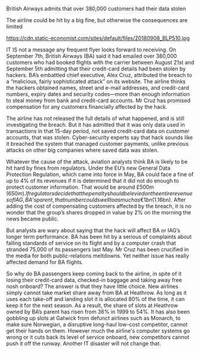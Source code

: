 British Airways admits that over 380,000 customers had their data stolen

The airline could be hit by a big fine, but otherwise the consequences are limited

https://cdn.static-economist.com/sites/default/files/20180908_BLP510.jpg

IT IS not a message any frequent flyer looks forward to receiving. On September 7th, British Airways (BA) said it had emailed over 380,000 customers who had booked flights with the carrier between August 21st and September 5th admitting that their credit-card details had been stolen by hackers. BA’s embattled chief executive, Alex Cruz, attributed the breach to a “malicious, fairly sophisticated attack” on its website. The airline thinks the hackers obtained names, street and e-mail addresses, and credit-card numbers, expiry dates and security codes—more than enough information to steal money from bank and credit-card accounts. Mr Cruz has promised compensation for any customers financially affected by the hack.

The airline has not released the full details of what happened, and is still investigating the breach. But it has admitted that it was only data used in transactions in that 15-day period, not saved credit-card data on customer accounts, that was stolen. Cyber-security experts say that hack sounds like it breached the system that managed customer payments, unlike previous attacks on other big companies where saved data was stolen.

Whatever the cause of the attack, aviation analysts think BA is likely to be hit hard by fines from regulators. Under the EU’s new General Data Protection Regulation, which came into force in May, BA could face a fine of up to 4% of its revenues if it is determined that it did not do enough to protect customer information. That would be around £500m ($650m). If regulators decide that the penalty should be levied on the entire revenues of IAG, BA’s parent, that number could swell to as much as €1bn ($1.16bn). After adding the cost of compensating customers affected by the breach, it is no wonder that the group’s shares dropped in value by 2% on the morning the news became public.

But analysts are wary about saying that the hack will affect BA or IAG’s longer term performance. BA has been hit by a serious of complaints about falling standards of service on its flight and by a computer crash that stranded 75,000 of its passengers last May. Mr Cruz has been crucified in the media for both public-relations meltdowns. Yet neither issue has really affected demand for BA flights.

So why do BA passengers keep coming back to the airline, in spite of it losing their credit-card data, checked-in baggage and taking away free nosh onboard? The answer is that they have little choice. New airlines simply cannot take market share away from BA at Heathrow. As long as it uses each take-off and landing slot it is allocated 80% of the time, it can keep it for the next season. As a result, the share of slots at Heathrow owned by BA’s parent has risen from 36% in 1999 to 54%. It has also been gobbling up slots at Gatwick from defunct airlines such as Monarch, to make sure Norwegian, a disruptive long-haul low-cost competitor, cannot get their hands on them. However much the airline's computer systems go wrong or it cuts back its level of service onboard, new competitors cannot push it off the runway. Another IT disaster will not change that.